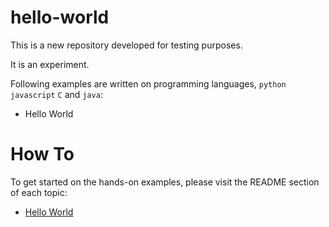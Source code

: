 # hello-world

This is a new repository developed for testing purposes.

It is an experiment.

Following examples are written on programming languages, `python` `javascript` `C` and `java`:

- Hello World


# How To

To get started on the hands-on examples, please visit the README section of each topic:

- [Hello World](hello-world/README.md)
